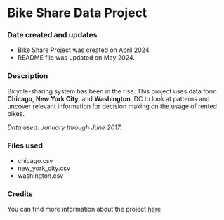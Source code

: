 # Bike Share Data Project

### Date created and updates
- Bike Share Project was created on April 2024.
- README file was updated on May 2024.

### Description
Bicycle-sharing system has been in the rise. This project uses data form **Chicago**, **New York City**, and **Washington**, DC to look at patterns and uncover relevant information for decision making on the usage of rented bikes.

_Data used: January through June 2017._

### Files used
* chicago.csv
* new_york_city.csv
* washington.csv

### Credits
You can find more information about the project [here](https://learn.udacity.com/nanodegrees/nd104/parts/cd0024/lessons/ls1727/concepts/b2d9b97a-1edc-4bcb-bb6e-593034076a11)
